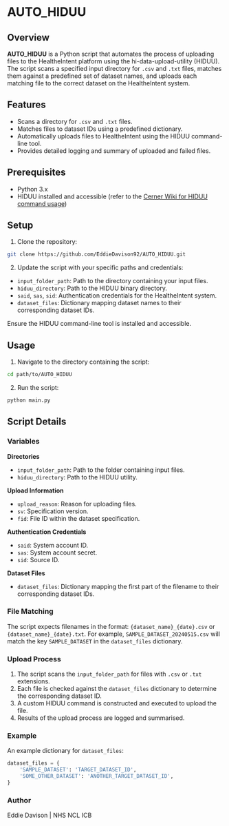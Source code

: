 
# AUTO_HIDUU

## Overview

**AUTO_HIDUU** is a Python script that automates the process of uploading files to the HealtheIntent platform using the hi-data-upload-utility (HIDUU). The script scans a specified input directory for `.csv` and `.txt` files, matches them against a predefined set of dataset names, and uploads each matching file to the correct dataset on the HealtheIntent system.

## Features

* Scans a directory for `.csv` and `.txt` files.
* Matches files to dataset IDs using a predefined dictionary.
* Automatically uploads files to HealtheIntent using the HIDUU command-line tool.
* Provides detailed logging and summary of uploaded and failed files.

## Prerequisites

* Python 3.x
* HIDUU installed and accessible (refer to the [Cerner Wiki for HIDUU command usage](https://wiki.cerner.com/pages/releaseview.action?pageId=1391627506))

## Setup


1. Clone the repository:

```bash
git clone https://github.com/EddieDavison92/AUTO_HIDUU.git
```

2. Update the script with your specific paths and credentials:

* `input_folder_path`: Path to the directory containing your input files.
* `hiduu_directory`: Path to the HIDUU binary directory.
* `said`, `sas`, `sid`: Authentication credentials for the HealtheIntent system.
* `dataset_files`: Dictionary mapping dataset names to their corresponding dataset IDs.

Ensure the HIDUU command-line tool is installed and accessible.

## Usage

1. Navigate to the directory containing the script:

```bash
cd path/to/AUTO_HIDUU
```

2. Run the script:

```bash
python main.py
```

## Script Details

### Variables

**Directories**

* `input_folder_path`: Path to the folder containing input files.
* `hiduu_directory`: Path to the HIDUU utility.

**Upload Information**

* `upload_reason`: Reason for uploading files.
* `sv`: Specification version.
* `fid`: File ID within the dataset specification.

**Authentication Credentials**

* `said`: System account ID.
* `sas`: System account secret.
* `sid`: Source ID.

**Dataset Files**

* `dataset_files`: Dictionary mapping the first part of the filename to their corresponding dataset IDs.

### File Matching

The script expects filenames in the format: `{dataset_name}_{date}.csv` or `{dataset_name}_{date}.txt`. For example, `SAMPLE_DATASET_20240515.csv` will match the key `SAMPLE_DATASET` in the `dataset_files` dictionary.

### Upload Process

1. The script scans the `input_folder_path` for files with `.csv` or `.txt` extensions.
2. Each file is checked against the `dataset_files` dictionary to determine the corresponding dataset ID.
3. A custom HIDUU command is constructed and executed to upload the file.
4. Results of the upload process are logged and summarised.

### Example

An example dictionary for `dataset_files`:

```python
dataset_files = {
    'SAMPLE_DATASET': 'TARGET_DATASET_ID',
    'SOME_OTHER_DATASET': 'ANOTHER_TARGET_DATASET_ID',
}
```

### Author

Eddie Davison | NHS NCL ICB
